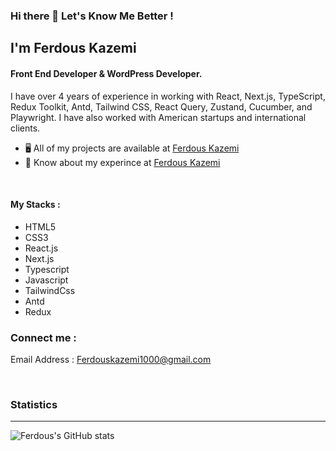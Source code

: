 ### Hi there 👋 Let's Know Me Better !  

## I'm Ferdous Kazemi 
#### Front End Developer & WordPress Developer.
I have over 4 years of
experience in working with React, Next.js, TypeScript, Redux Toolkit,
Antd, Tailwind CSS, React Query, Zustand, Cucumber, and Playwright. I
have also worked with American startups and international clients.

<ul> 
  <li>🖥️ All of my projects are available at <a href="https://ferdouskazemi.me"> Ferdous Kazemi </a></li>
  <li>📝 Know about my experince at <a href="https://ferdouskazemi.me"> Ferdous Kazemi </a></li>
</ul>

<br />

#### My Stacks :
<ul> 
  <li>HTML5</li>
  <li>CSS3</li>
  <li>React.js</li>
  <li>Next.js</li>
  <li>Typescript</li>
  <li>Javascript</li>
  <li>TailwindCss</li>
  <li>Antd</li>
  <li>Redux</li>
</ul>



### Connect me :

Email Address : <a href="mailto:Ferdouskazemi1000@gmail.com">Ferdouskazemi1000@gmail.com</a>


<br />

### Statistics 
<hr />

![Ferdous's GitHub stats](https://github-readme-stats.vercel.app/api?username=ferdouskazemi&show_icons=true&theme=transparent)
